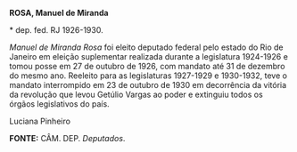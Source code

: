 **ROSA, Manuel de Miranda**

\* dep. fed. RJ 1926-1930.

*Manuel de Miranda Rosa* foi eleito deputado federal pelo estado do Rio
de Janeiro em eleição suplementar realizada durante a legislatura
1924-1926 e tomou posse em 27 de outubro de 1926, com mandato até 31 de
dezembro do mesmo ano. Reeleito para as legislaturas 1927-1929 e
1930-1932, teve o mandato interrompido em 23 de outubro de 1930 em
decorrência da vitória da revolução que levou Getúlio Vargas ao poder e
extinguiu todos os órgãos legislativos do país.

Luciana Pinheiro

**FONTE:** CÂM. DEP. *Deputados*.
